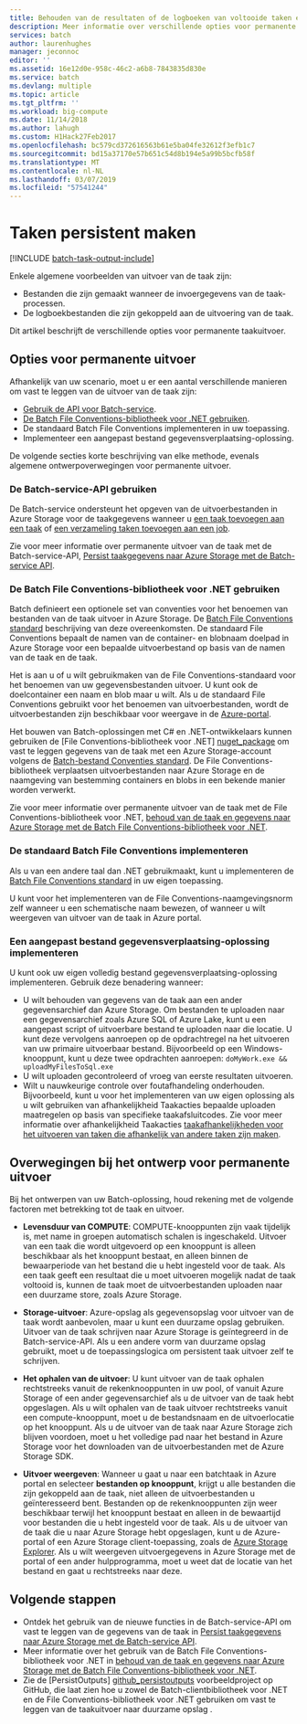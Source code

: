 ```yaml
---
title: Behouden van de resultaten of de logboeken van voltooide taken en taken aan een gegevensopslag - Azure Batch | Microsoft Docs
description: Meer informatie over verschillende opties voor permanente uitvoergegevens van de Batch-taken en taken. U kunt gegevens naar Azure Storage, of naar een ander gegevensarchief bewaard.
services: batch
author: laurenhughes
manager: jeconnoc
editor: ''
ms.assetid: 16e12d0e-958c-46c2-a6b8-7843835d830e
ms.service: batch
ms.devlang: multiple
ms.topic: article
ms.tgt_pltfrm: ''
ms.workload: big-compute
ms.date: 11/14/2018
ms.author: lahugh
ms.custom: H1Hack27Feb2017
ms.openlocfilehash: bc579cd372616563b61e5ba04fe32612f3efb1c7
ms.sourcegitcommit: bd15a37170e57b651c54d8b194e5a99b5bcfb58f
ms.translationtype: MT
ms.contentlocale: nl-NL
ms.lasthandoff: 03/07/2019
ms.locfileid: "57541244"
---
```

# <a name="persist-job-and-task-output"></a>Taken persistent maken

[!INCLUDE [batch-task-output-include](../../includes/batch-task-output-include.md)]

Enkele algemene voorbeelden van uitvoer van de taak zijn:

- Bestanden die zijn gemaakt wanneer de invoergegevens van de taak-processen.
- De logboekbestanden die zijn gekoppeld aan de uitvoering van de taak.

Dit artikel beschrijft de verschillende opties voor permanente taakuitvoer.

## <a name="options-for-persisting-output"></a>Opties voor permanente uitvoer

Afhankelijk van uw scenario, moet u er een aantal verschillende manieren om vast te leggen van de uitvoer van de taak zijn:

- [Gebruik de API voor Batch-service](batch-task-output-files.md).  
- [De Batch File Conventions-bibliotheek voor .NET gebruiken](batch-task-output-file-conventions.md).  
- De standaard Batch File Conventions implementeren in uw toepassing.
- Implementeer een aangepast bestand gegevensverplaatsing-oplossing.

De volgende secties korte beschrijving van elke methode, evenals algemene ontwerpoverwegingen voor permanente uitvoer.

### <a name="use-the-batch-service-api"></a>De Batch-service-API gebruiken

De Batch-service ondersteunt het opgeven van de uitvoerbestanden in Azure Storage voor de taakgegevens wanneer u [een taak toevoegen aan een taak](https://docs.microsoft.com/rest/api/batchservice/add-a-task-to-a-job) of [een verzameling taken toevoegen aan een job](https://docs.microsoft.com/rest/api/batchservice/add-a-collection-of-tasks-to-a-job).

Zie voor meer informatie over permanente uitvoer van de taak met de Batch-service-API, [Persist taakgegevens naar Azure Storage met de Batch-service API](batch-task-output-files.md).

### <a name="use-the-batch-file-conventions-library-for-net"></a>De Batch File Conventions-bibliotheek voor .NET gebruiken

Batch definieert een optionele set van conventies voor het benoemen van bestanden van de taak uitvoer in Azure Storage. De [Batch File Conventions standard](https://github.com/Azure/azure-sdk-for-net/tree/psSdkJson6/src/SDKs/Batch/Support/FileConventions#conventions) beschrijving van deze overeenkomsten. De standaard File Conventions bepaalt de namen van de container- en blobnaam doelpad in Azure Storage voor een bepaalde uitvoerbestand op basis van de namen van de taak en de taak.

Het is aan u of u wilt gebruikmaken van de File Conventions-standaard voor het benoemen van uw gegevensbestanden uitvoer. U kunt ook de doelcontainer een naam en blob maar u wilt. Als u de standaard File Conventions gebruikt voor het benoemen van uitvoerbestanden, wordt de uitvoerbestanden zijn beschikbaar voor weergave in de [Azure-portal][portal].

Het bouwen van Batch-oplossingen met C# en .NET-ontwikkelaars kunnen gebruiken de [File Conventions-bibliotheek voor .NET] [ nuget_package] om vast te leggen gegevens van de taak met een Azure Storage-account volgens de [Batch-bestand Conventies standard](https://github.com/Azure/azure-sdk-for-net/tree/psSdkJson6/src/SDKs/Batch/Support/FileConventions#conventions). De File Conventions-bibliotheek verplaatsen uitvoerbestanden naar Azure Storage en de naamgeving van bestemming containers en blobs in een bekende manier worden verwerkt.

Zie voor meer informatie over permanente uitvoer van de taak met de File Conventions-bibliotheek voor .NET, [behoud van de taak en gegevens naar Azure Storage met de Batch File Conventions-bibliotheek voor .NET](batch-task-output-file-conventions.md).

### <a name="implement-the-batch-file-conventions-standard"></a>De standaard Batch File Conventions implementeren

Als u van een andere taal dan .NET gebruikmaakt, kunt u implementeren de [Batch File Conventions standard](https://github.com/Azure/azure-sdk-for-net/tree/psSdkJson6/src/SDKs/Batch/Support/FileConventions#conventions) in uw eigen toepassing.

U kunt voor het implementeren van de File Conventions-naamgevingsnorm zelf wanneer u een schematische naam bewezen, of wanneer u wilt weergeven van uitvoer van de taak in Azure portal.

### <a name="implement-a-custom-file-movement-solution"></a>Een aangepast bestand gegevensverplaatsing-oplossing implementeren

U kunt ook uw eigen volledig bestand gegevensverplaatsing-oplossing implementeren. Gebruik deze benadering wanneer:

- U wilt behouden van gegevens van de taak aan een ander gegevensarchief dan Azure Storage. Om bestanden te uploaden naar een gegevensarchief zoals Azure SQL of Azure Lake, kunt u een aangepast script of uitvoerbare bestand te uploaden naar die locatie. U kunt deze vervolgens aanroepen op de opdrachtregel na het uitvoeren van uw primaire uitvoerbaar bestand. Bijvoorbeeld op een Windows-knooppunt, kunt u deze twee opdrachten aanroepen: `doMyWork.exe && uploadMyFilesToSql.exe`
- U wilt uploaden gecontroleerd of vroeg van eerste resultaten uitvoeren.
- Wilt u nauwkeurige controle over foutafhandeling onderhouden. Bijvoorbeeld, kunt u voor het implementeren van uw eigen oplossing als u wilt gebruiken van afhankelijkheid Taakacties bepaalde uploaden maatregelen op basis van specifieke taakafsluitcodes. Zie voor meer informatie over afhankelijkheid Taakacties [taakafhankelijkheden voor het uitvoeren van taken die afhankelijk van andere taken zijn maken](batch-task-dependencies.md).

## <a name="design-considerations-for-persisting-output"></a>Overwegingen bij het ontwerp voor permanente uitvoer

Bij het ontwerpen van uw Batch-oplossing, houd rekening met de volgende factoren met betrekking tot de taak en uitvoer.

- **Levensduur van COMPUTE**: COMPUTE-knooppunten zijn vaak tijdelijk is, met name in groepen automatisch schalen is ingeschakeld. Uitvoer van een taak die wordt uitgevoerd op een knooppunt is alleen beschikbaar als het knooppunt bestaat, en alleen binnen de bewaarperiode van het bestand die u hebt ingesteld voor de taak. Als een taak geeft een resultaat die u moet uitvoeren mogelijk nadat de taak voltooid is, kunnen de taak moet de uitvoerbestanden uploaden naar een duurzame store, zoals Azure Storage.

- **Storage-uitvoer**: Azure-opslag als gegevensopslag voor uitvoer van de taak wordt aanbevolen, maar u kunt een duurzame opslag gebruiken. Uitvoer van de taak schrijven naar Azure Storage is geïntegreerd in de Batch-service-API. Als u een andere vorm van duurzame opslag gebruikt, moet u de toepassingslogica om persistent taak uitvoer zelf te schrijven.

- **Het ophalen van de uitvoer**: U kunt uitvoer van de taak ophalen rechtstreeks vanuit de rekenknooppunten in uw pool, of vanuit Azure Storage of een ander gegevensarchief als u de uitvoer van de taak hebt opgeslagen. Als u wilt ophalen van de taak uitvoer rechtstreeks vanuit een compute-knooppunt, moet u de bestandsnaam en de uitvoerlocatie op het knooppunt. Als u de uitvoer van de taak naar Azure Storage zich blijven voordoen, moet u het volledige pad naar het bestand in Azure Storage voor het downloaden van de uitvoerbestanden met de Azure Storage SDK.

- **Uitvoer weergeven**: Wanneer u gaat u naar een batchtaak in Azure portal en selecteer **bestanden op knooppunt**, krijgt u alle bestanden die zijn gekoppeld aan de taak, niet alleen de uitvoerbestanden u geïnteresseerd bent. Bestanden op de rekenknooppunten zijn weer beschikbaar terwijl het knooppunt bestaat en alleen in de bewaartijd voor bestanden die u hebt ingesteld voor de taak. Als u de uitvoer van de taak die u naar Azure Storage hebt opgeslagen, kunt u de Azure-portal of een Azure Storage client-toepassing, zoals de [Azure Storage Explorer][storage_explorer]. Als u wilt weergeven uitvoergegevens in Azure Storage met de portal of een ander hulpprogramma, moet u weet dat de locatie van het bestand en gaat u rechtstreeks naar deze.

## <a name="next-steps"></a>Volgende stappen

- Ontdek het gebruik van de nieuwe functies in de Batch-service-API om vast te leggen van de gegevens van de taak in [Persist taakgegevens naar Azure Storage met de Batch-service API](batch-task-output-files.md).
- Meer informatie over het gebruik van de Batch File Conventions-bibliotheek voor .NET in [behoud van de taak en gegevens naar Azure Storage met de Batch File Conventions-bibliotheek voor .NET](batch-task-output-file-conventions.md).
- Zie de [PersistOutputs] [ github_persistoutputs] voorbeeldproject op GitHub, die laat zien hoe u zowel de Batch-clientbibliotheek voor .NET en de File Conventions-bibliotheek voor .NET gebruiken om vast te leggen van de taakuitvoer naar duurzame opslag .

[nuget_package]: https://www.nuget.org/packages/Microsoft.Azure.Batch.Conventions.Files
[portal]: https://portal.azure.com
[storage_explorer]: https://storageexplorer.com/
[github_persistoutputs]: https://github.com/Azure/azure-batch-samples/tree/master/CSharp/ArticleProjects/PersistOutputs 
